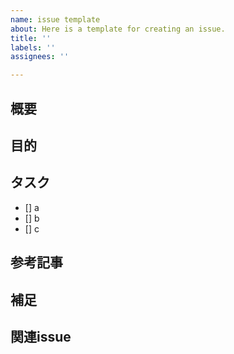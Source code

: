 ```yaml
---
name: issue template
about: Here is a template for creating an issue.
title: ''
labels: ''
assignees: ''

---
```


## 概要

## 目的

## タスク
- [] a
- [] b
- [] c

## 参考記事

## 補足

## 関連issue
